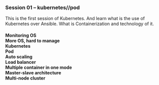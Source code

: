 ### Session 01 – kubernetes//pod
This is the first session of  Kubernetes.
And learn what is the use of Kubernetes over Ansible.
What is Containerization and technology of it.

<h4>Monitoring OS<br>
 More OS, hard to manage<br>
 Kubernetes<br>
 Pod<br>
 Auto scaling<br>
 Load balancer<br>
 Multiple container in one mode<br>
 Master-slave architecture<br>
 Multi-node cluster<br>
